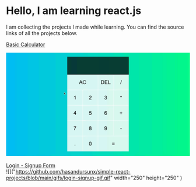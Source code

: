 # Hello, I am learning react.js 

I am collecting the projects I made while learning. You can find the source links of all the projects below.

[Basic Calculator ](https://www.youtube.com/watch?v=DgRrrOt0Vr8)  

![](https://github.com/hasandursunx/simple-react-projects/blob/main/gifs/basic-calculator-gif.gif)


[Login - Signup Form ](https://www.youtube.com/watch?v=8QgQKRcAUvM&list=PPSV)  
![]("https://github.com/hasandursunx/simple-react-projects/blob/main/gifs/login-signup-gif.gif" width="250" height="250" )


